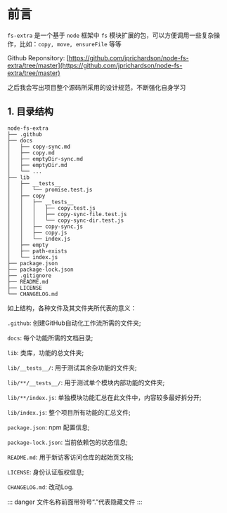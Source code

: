 # 前言
`fs-extra` 是一个基于 `node` 框架中 `fs` 模块扩展的包，可以方便调用一些复杂操作，比如：`copy, move, ensureFile` 等等

Github Reponsitory: [https://github.com/jprichardson/node-fs-extra/tree/master](https://github.com/jprichardson/node-fs-extra/tree/master)

之后我会写出项目整个源码所采用的设计规范，不断强化自身学习

## 1. 目录结构
```
node-fs-extra
├── .github
├── docs
│   ├── copy-sync.md
│   ├── copy.md
│   ├── emptyDir-sync.md
│   ├── emptyDir.md
│   └── ...
├── lib
│   ├── __tests__
│   │   └── promise.test.js
│   ├── copy
│   │   ├── __tests__
│   │   │   ├── copy.test.js
│   │   │   ├── copy-sync-file.test.js
│   │   │   └── copy-sync-dir.test.js
│   │   ├── copy-sync.js
│   │   ├── copy.js
│   │   └── index.js
│   ├── empty
│   ├── path-exists
│   └── index.js
├── package.json
├── package-lock.json
├── .gitignore
├── README.md
├── LICENSE
└── CHANGELOG.md
```

如上结构，各种文件及其文件夹所代表的意义：

`.github`: 创建GitHub自动化工作流所需的文件夹;

`docs`: 每个功能所需的文档目录;

`lib`: 类库，功能的总文件夹;

`lib/__tests__/`: 用于测试其余杂功能的文件夹;

`lib/**/__tests__/`: 用于测试单个模块内部功能的文件夹;

`lib/**/index.js`: 单独模块功能汇总在此文件中，内容较多最好拆分开;

`lib/index.js`: 整个项目所有功能的汇总文件;

`package.json`: npm 配置信息;

`package-lock.json`: 当前依赖包的状态信息;

`README.md`: 用于新访客访问仓库的起始页文档;

`LICENSE`: 身份认证版权信息;

`CHANGELOG.md`: 改动Log.

::: danger
文件名称前面带符号“.”代表隐藏文件
:::